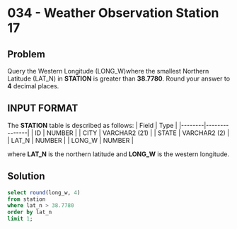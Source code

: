 # 034 - Weather Observation Station 17
## Problem

Query the Western Longitude (LONG_W)where the smallest Northern Latitude (LAT_N) in **STATION** is greater than **38.7780**. Round your answer to **4** decimal places.

## INPUT FORMAT

The **STATION** table is described as follows:
| Field	 | Type          |
|--------|---------------|
| ID	   | NUMBER        |
| CITY	 | VARCHAR2 (21) |
| STATE	 | VARCHAR2 (2)  |
| LAT_N	 | NUMBER        |
| LONG_W | NUMBER        |

where **LAT_N** is the northern latitude and **LONG_W** is the western longitude.

## Solution
```sql
select round(long_w, 4)
from station
where lat_n > 38.7780
order by lat_n 
limit 1;
```
